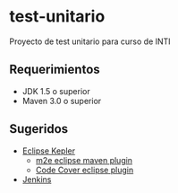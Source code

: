 test-unitario
=============

Proyecto de test unitario para curso de INTI

## Requerimientos

- JDK 1.5 o superior
- Maven 3.0 o superior

## Sugeridos

- [Eclipse Kepler](https://www.eclipse.org/downloads/packages/eclipse-standard-432/keplersr2)
  - [m2e eclipse maven plugin](https://www.eclipse.org/m2e)
  - [Code Cover eclipse plugin](http://codecover.org/)
- [Jenkins](http://jenkins-ci.org/)
